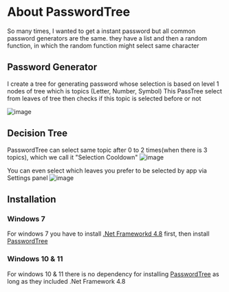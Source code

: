 # About PasswordTree

So many times, I wanted to get a instant password but all common password generators are the same. they have a list and then a random function, in which the random function might select same character

## Password Generator
I create a tree for generating password whose selection is based on level 1 nodes of tree which is topics (Letter, Number, Symbol)
This PassTree select from leaves of tree then checks if this topic is selected before or not

![image](https://github.com/user-attachments/assets/70f115ac-6333-4880-a72e-f072b7d1924c)


## Decision Tree
PasswordTree can select same topic after 0 to 2 times(when there is 3 topics), which we call it "Selection Cooldown"
![image](https://github.com/user-attachments/assets/45a78d72-2f0d-4146-be6b-ea7e81d8f135)

You can even select which leaves you prefer to be selected by app via Settings panel
![image](https://github.com/user-attachments/assets/272a7a6a-a1e8-4787-92f9-d674ae89df12)


## Installation

### Windows 7
For windows 7 you have to install [.Net Frameworkd 4.8](https://dotnet.microsoft.com/en-us/download/dotnet-framework/thank-you/net48-offline-installer) first, then install [PasswordTree](https://github.com/PasswordTree/PasswordTree/releases)

### Windows 10 & 11
For windows 10 & 11 there is no dependency for installing [PasswordTree](https://github.com/PasswordTree/PasswordTree/releases) as long as they included .Net Framework 4.8
